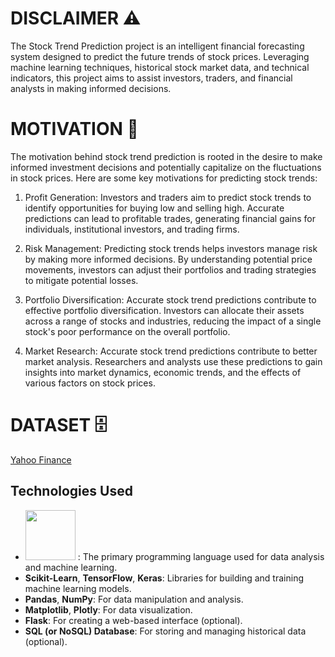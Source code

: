 
 # DISCLAIMER ⚠️
 
The Stock Trend Prediction project is an intelligent financial forecasting system designed to predict the future trends of stock prices. Leveraging machine learning techniques, historical stock market data, and technical indicators, this project aims to assist investors, traders, and financial analysts in making informed decisions.

#  MOTIVATION 💪

The motivation behind stock trend prediction is rooted in the desire to make informed investment decisions and potentially capitalize on the fluctuations in stock prices. Here are some key motivations for predicting stock trends:

1) Profit Generation: Investors and traders aim to predict stock trends to identify opportunities for buying low and selling high. Accurate predictions can lead to profitable trades, generating financial gains for individuals, institutional investors, and trading firms.

2) Risk Management: Predicting stock trends helps investors manage risk by making more informed decisions. By understanding potential price movements, investors can adjust their portfolios and trading strategies to mitigate potential losses.

3) Portfolio Diversification: Accurate stock trend predictions contribute to effective portfolio diversification. Investors can allocate their assets across a range of stocks and industries, reducing the impact of a single stock's poor performance on the overall portfolio.

4) Market Research: Accurate stock trend predictions contribute to better market analysis. Researchers and analysts use these predictions to gain insights into market dynamics, economic trends, and the effects of various factors on stock prices.

# DATASET 🗄️

<a href = "https://finance.yahoo.com/quote/AAPL?p=AAPL&.tsrc=fin-srch">Yahoo Finance</a>

## Technologies Used

- <img src="https://www.python.org/static/img/python-logo.png" width="80"> : The primary programming language used for data analysis and machine learning.
- **Scikit-Learn**, **TensorFlow**, **Keras**: Libraries for building and training machine learning models.
- **Pandas**, **NumPy**: For data manipulation and analysis.
- **Matplotlib**, **Plotly**: For data visualization.
- **Flask**: For creating a web-based interface (optional).
- **SQL (or NoSQL) Database**: For storing and managing historical data (optional).



